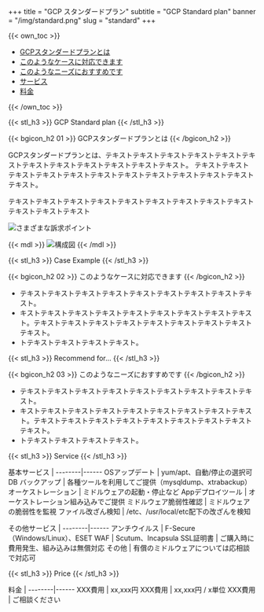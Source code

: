 +++
title = "GCP スタンダードプラン"
subtitle = "GCP Standard plan"
banner = "/img/standard.png"
slug = "standard"
+++

{{< own_toc >}}
<ul>
	<li><a href="#GCP_Standard_plan">GCPスタンダードプランとは</a></li>
	<li><a href="#Case_Example">このようなケースに対応できます</a></li>
	<li><a href="#Recommend_for...">このようなニーズにおすすめです</a></li>
	<li><a href="#Service">サービス</a></li>
	<li><a href="#Price">料金</a></li>
</ul>
{{< /own_toc >}}

{{< stl_h3 >}}
GCP Standard plan
{{< /stl_h3 >}}

{{< bgicon_h2 01 >}}
GCPスタンダードプランとは
{{< /bgicon_h2 >}}

GCPスタンダードプランとは、テキストテキストテキストテキストテキストテキストテキストテキストテキストテキストテキストテキスト。
テキストテキストテキストテキストテキストテキストテキストテキストテキストテキストテキストテキスト。

テキストテキストテキストテキストテキストテキストテキストテキストテキストテキストテキストテキスト

![さまざまな訴求ポイント](/img/standard_01-1.png)

{{< mdl >}}
<img src="/img/standard_01-2.png" alt="構成図">
{{< /mdl >}}

{{< stl_h3 >}}
Case Example
{{< /stl_h3 >}}

{{< bgicon_h2 02 >}}
このようなケースに対応できます
{{< /bgicon_h2 >}}

* テキストテキストテキストテキストテキストテキストテキストテキストテキスト。
* キストテキストテキストテキストテキストテキストテキストテキストテキスト。テキストテキストテキストテキストテキストテキストテキストテキストテキスト。
* トテキストテキストテキストテキスト。

{{< stl_h3 >}}
Recommend for...
{{< /stl_h3 >}}

{{< bgicon_h2 03 >}}
このようなニーズにおすすめです
{{< /bgicon_h2 >}}

* テキストテキストテキストテキストテキストテキストテキストテキストテキスト。
* キストテキストテキストテキストテキストテキストテキストテキストテキスト。テキストテキストテキストテキストテキストテキストテキストテキストテキスト。
* トテキストテキストテキストテキスト。

{{< stl_h3 >}}
Service
{{< /stl_h3 >}}

 基本サービス | 
 --------|------
 OSアップデート | yum/apt、自動/停止の選択可
 DB バックアップ | 各種ツールを利用してご提供（mysqldump、xtrabackup）
 オーケストレーション | ミドルウェアの起動・停止など
 Appデプロイツール | オーケストレーション組み込みでご提供
 ミドルウェア脆弱性確認 | ミドルウェアの脆弱性を監視
 ファイル改ざん検知 | /etc、/usr/local/etc配下の改ざんを検知

 その他サービス | 
 --------|------
 アンチウイルス | F-Secure（Windows/Linux）、ESET
 WAF | Scutum、Incapsula
 SSL証明書 | ご購入時に費用発生、組み込みは無償対応
 その他 | 有償のミドルウェアについては応相談で対応可

{{< stl_h3 >}}
Price
{{< /stl_h3 >}}

   料金 | 
--------|------
 XXX費用 | xx,xxx円
 XXX費用 | xx,xxx円 / x単位
 XXX費用 | ご相談ください